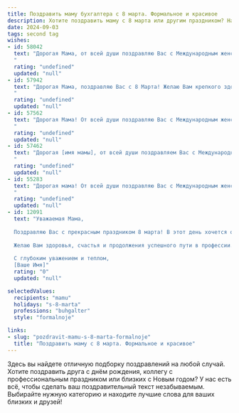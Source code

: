 ```yaml
---
title: Поздравить маму бухгалтера с 8 марта. Формальное и красивое
description: Хотите поздравить маму с 8 марта или другим праздником? Наш ИИ создаст незабываемое поздравление, а вы обязательно выделитесь среди других.  
date: 2024-09-03
tags: second tag
wishes:
- id: 58042
  text: "Дорогая Мама, от всей души поздравляю Вас с Международным женским днем! Желаю Вам крепкого здоровья, неиссякаемой энергии, благополучия и неизменного оптимизма. Пусть Ваша работа бухгалтера приносит Вам удовлетворение и радость, а жизнь будет наполнена любовью, заботой и счастьем!
  "
  rating: "undefined"
  updated: "null"
- id: 57942
  text: "Дорогая Мама, поздравляю Вас с 8 Марта! Желаю Вам крепкого здоровья, весеннего настроения и, конечно же, профессиональных успехов в Вашей нелёгкой, но столь важной работе бухгалтера. Пусть каждый день приносит Вам радость и удовлетворение от достигнутых целей.
  "
  rating: "undefined"
  updated: "null"
- id: 57562
  text: "Дорогая Мама! От всей души поздравляю Вас с Международным женским днем 8 Марта! Желаю Вам крепкого здоровья, неиссякаемой энергии, оптимизма и вдохновения в Вашей непростой, но такой важной профессии бухгалтера. Пусть каждый день радует Вас приятными мелочами и любовью близких.
  "
  rating: "undefined"
  updated: "null"
- id: 57462
  text: "Дорогая [имя мамы], от всей души поздравляем Вас с Международным женским днем 8 Марта! Желаем Вам крепкого здоровья, неиссякаемой энергии, радости, благополучия и, конечно же, профессиональных успехов в Вашей непростой, но столь важной профессии бухгалтера. Пусть каждый день будет наполнен позитивом, а в Вашей жизни всегда царят гармония и любовь.
  "
  rating: "undefined"
  updated: "null"
- id: 55283
  text: "Дорогая мама! От всей души поздравляю Вас с Международным женским днем 8 Марта! Желаю Вам крепкого здоровья, благополучия, неиссякаемой энергии и вдохновения! Пусть Ваша работа бухгалтера приносит Вам только радость и удовлетворение! С праздником!
  "
  rating: "undefined"
  updated: "null"
- id: 12091
  text: "Уважаемая Мама,
  
  Поздравляю Вас с прекрасным праздником 8 марта! В этот день хочется отметить не только Вашу профессиональную деятельность, но и Вашу женскую мудрость, заботу и поддержку. Бухгалтерский учет — это тонкая и ответственная работа, и Ваш опыт и внимательность являются примером для подражания.
  
  Желаю Вам здоровья, счастья и продолжения успешного пути в профессии. Пусть каждый день приносит Вам радость и удовлетворение от выполненной работы.
  
  С глубоким уважением и теплом,
  [Ваше Имя]"
  rating: "0"
  updated: "null"

selectedValues:
  recipients: "mamu"
  holidays: "s-8-marta"
  professions: "buhgalter"
  style: "formalnoje"

links:
- slug: "pozdravit-mamu-s-8-marta-formalnoje"
  title: "Поздравить маму с 8 марта. Формальное и красивое"
---
```


Здесь вы найдете отличную подборку поздравлений на любой случай. 
Хотите поздравить друга с днём рождения, коллегу с профессиональным праздником или близких с Новым годом? У нас есть всё, чтобы сделать ваш поздравительный текст незабываемым. Выбирайте нужную категорию и находите лучшие слова для ваших близких и друзей!
